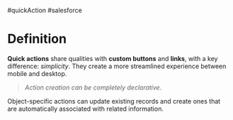 #quickAction #salesforce 
# Definition

**Quick actions** share qualities with **custom buttons** and **links**, with a key difference: *simplicity*.
They create a more streamlined experience between mobile and desktop.
> *Action creation can be completely declarative*.

Object-specific actions can update existing records and create ones that are automatically associated with related information.